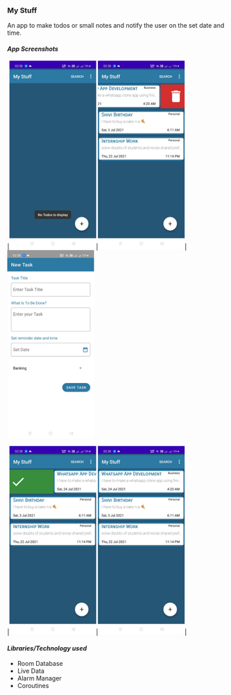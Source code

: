 ### My Stuff
An app to make todos or small notes and notify the user on the set date and time.

#### _App Screenshots_
|<img src="IMG_1.jpeg" width=200>|<img src="IMG_2.jpeg" width=200>|<img src="IMG_3.jpeg" width=200>


|<img src="IMG_4.jpeg" width=200>|<img src="IMG_5.jpeg" width=200>|


#### _Libraries/Technology used_
- Room Database
- Live Data
- Alarm Manager
- Coroutines



